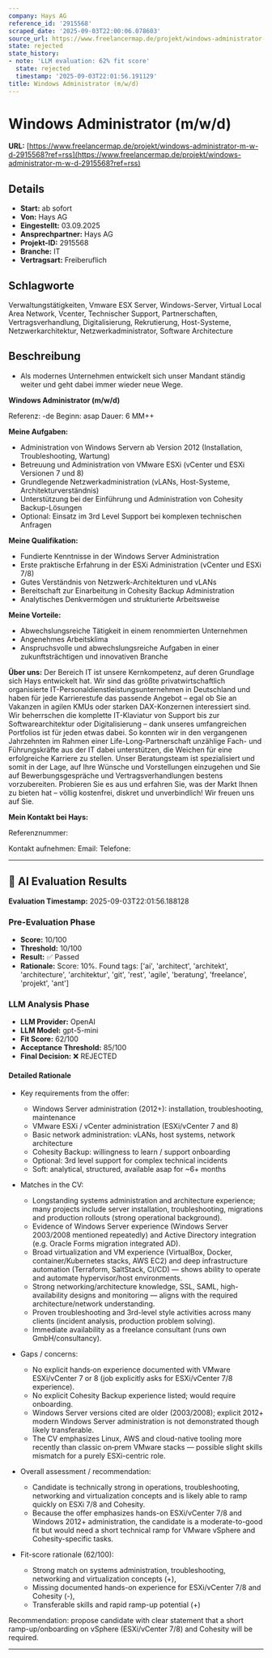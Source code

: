 ```yaml
---
company: Hays AG
reference_id: '2915568'
scraped_date: '2025-09-03T22:00:06.078603'
source_url: https://www.freelancermap.de/projekt/windows-administrator-m-w-d-2915568?ref=rss
state: rejected
state_history:
- note: 'LLM evaluation: 62% fit score'
  state: rejected
  timestamp: '2025-09-03T22:01:56.191129'
title: Windows Administrator (m/w/d)
---
```



# Windows Administrator (m/w/d)
**URL:** [https://www.freelancermap.de/projekt/windows-administrator-m-w-d-2915568?ref=rss](https://www.freelancermap.de/projekt/windows-administrator-m-w-d-2915568?ref=rss)
## Details
- **Start:** ab sofort
- **Von:** Hays AG
- **Eingestellt:** 03.09.2025
- **Ansprechpartner:** Hays AG
- **Projekt-ID:** 2915568
- **Branche:** IT
- **Vertragsart:** Freiberuflich

## Schlagworte
Verwaltungstätigkeiten, Vmware ESX Server, Windows-Server, Virtual Local Area Network, Vcenter, Technischer Support, Partnerschaften, Vertragsverhandlung, Digitalisierung, Rekrutierung, Host-Systeme, Netzwerkarchitektur, Netzwerkadministrator, Software Architecture

## Beschreibung
- Als modernes Unternehmen entwickelt sich unser Mandant ständig weiter und geht dabei immer wieder neue Wege.

**Windows Administrator (m/w/d)**

Referenz: -de
Beginn: asap
Dauer: 6 MM++

**Meine Aufgaben:**

- Administration von Windows Servern ab Version 2012 (Installation, Troubleshooting, Wartung)
- Betreuung und Administration von VMware ESXi (vCenter und ESXi Versionen 7 und 8)
- Grundlegende Netzwerkadministration (vLANs, Host-Systeme, Architekturverständnis)
- Unterstützung bei der Einführung und Administration von Cohesity Backup-Lösungen
- Optional: Einsatz im 3rd Level Support bei komplexen technischen Anfragen

**Meine Qualifikation:**

- Fundierte Kenntnisse in der Windows Server Administration
- Erste praktische Erfahrung in der ESXi Administration (vCenter und ESXi 7/8)
- Gutes Verständnis von Netzwerk-Architekturen und vLANs
- Bereitschaft zur Einarbeitung in Cohesity Backup Administration
- Analytisches Denkvermögen und strukturierte Arbeitsweise

**Meine Vorteile:**

- Abwechslungsreiche Tätigkeit in einem renommierten Unternehmen
- Angenehmes Arbeitsklima
- Anspruchsvolle und abwechslungsreiche Aufgaben in einer zukunftsträchtigen und innovativen Branche­

**Über uns:**
Der Bereich IT ist unsere Kernkompetenz, auf deren Grundlage sich Hays entwickelt hat. Wir sind das größte privatwirtschaftlich organisierte IT-Personaldienstleistungsunternehmen in Deutschland und haben für jede Karrierestufe das passende Angebot – egal ob Sie an Vakanzen in agilen KMUs oder starken DAX-Konzernen interessiert sind. Wir beherrschen die komplette IT-Klaviatur von Support bis zur Softwarearchitektur oder Digitalisierung – dank unseres umfangreichen Portfolios ist für jeden etwas dabei. So konnten wir in den vergangenen Jahrzehnten im Rahmen einer Life-Long-Partnerschaft unzählige Fach- und Führungskräfte aus der IT dabei unterstützen, die Weichen für eine erfolgreiche Karriere zu stellen. Unser Beratungsteam ist spezialisiert und somit in der Lage, auf Ihre Wünsche und Vorstellungen einzugehen und Sie auf Bewerbungsgespräche und Vertragsverhandlungen bestens vorzubereiten. Probieren Sie es aus und erfahren Sie, was der Markt Ihnen zu bieten hat – völlig kostenfrei, diskret und unverbindlich! Wir freuen uns auf Sie.

**Mein Kontakt bei Hays:**

Referenznummer:

Kontakt aufnehmen:
Email:
Telefone:

---

## 🤖 AI Evaluation Results

**Evaluation Timestamp:** 2025-09-03T22:01:56.188128

### Pre-Evaluation Phase
- **Score:** 10/100
- **Threshold:** 10/100
- **Result:** ✅ Passed
- **Rationale:** Score: 10%. Found tags: ['ai', 'architect', 'architekt', 'architecture', 'architektur', 'git', 'rest', 'agile', 'beratung', 'freelance', 'projekt', 'ant']

### LLM Analysis Phase
- **LLM Provider:** OpenAI
- **LLM Model:** gpt-5-mini
- **Fit Score:** 62/100
- **Acceptance Threshold:** 85/100
- **Final Decision:** ❌ REJECTED

#### Detailed Rationale
- Key requirements from the offer:
  - Windows Server administration (2012+): installation, troubleshooting, maintenance
  - VMware ESXi / vCenter administration (ESXi/vCenter 7 and 8)
  - Basic network administration: vLANs, host systems, network architecture
  - Cohesity Backup: willingness to learn / support onboarding
  - Optional: 3rd level support for complex technical incidents
  - Soft: analytical, structured, available asap for ~6+ months

- Matches in the CV:
  - Longstanding systems administration and architecture experience; many projects include server installation, troubleshooting, migrations and production rollouts (strong operational background).
  - Evidence of Windows Server experience (Windows Server 2003/2008 mentioned repeatedly) and Active Directory integration (e.g. Oracle Forms migration integrated AD).
  - Broad virtualization and VM experience (VirtualBox, Docker, container/Kubernetes stacks, AWS EC2) and deep infrastructure automation (Terraform, SaltStack, CI/CD) — shows ability to operate and automate hypervisor/host environments.
  - Strong networking/architecture knowledge, SSL, SAML, high-availability designs and monitoring — aligns with the required architecture/network understanding.
  - Proven troubleshooting and 3rd-level style activities across many clients (incident analysis, production problem solving).
  - Immediate availability as a freelance consultant (runs own GmbH/consultancy).

- Gaps / concerns:
  - No explicit hands‑on experience documented with VMware ESXi/vCenter 7 or 8 (job explicitly asks for ESXi/vCenter 7/8 experience).
  - No explicit Cohesity Backup experience listed; would require onboarding.
  - Windows Server versions cited are older (2003/2008); explicit 2012+ modern Windows Server administration is not demonstrated though likely transferable.
  - The CV emphasizes Linux, AWS and cloud-native tooling more recently than classic on‑prem VMware stacks — possible slight skills mismatch for a purely ESXi-centric role.

- Overall assessment / recommendation:
  - Candidate is technically strong in operations, troubleshooting, networking and virtualization concepts and is likely able to ramp quickly on ESXi 7/8 and Cohesity.
  - Because the offer emphasizes hands-on ESXi/vCenter 7/8 and Windows 2012+ administration, the candidate is a moderate-to-good fit but would need a short technical ramp for VMware vSphere and Cohesity-specific tasks.

- Fit-score rationale (62/100):
  - Strong match on systems administration, troubleshooting, networking and virtualization concepts (+),
  - Missing documented hands-on experience for ESXi/vCenter 7/8 and Cohesity (-),
  - Transferable skills and rapid ramp-up potential (+)

Recommendation: propose candidate with clear statement that a short ramp-up/onboarding on vSphere (ESXi/vCenter 7/8) and Cohesity will be required.

---
